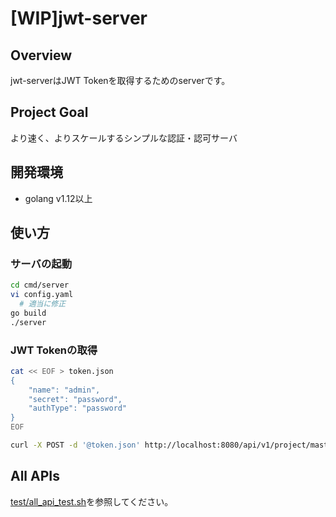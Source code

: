 # [WIP]jwt-server

## Overview

jwt-serverはJWT Tokenを取得するためのserverです。  

## Project Goal

より速く、よりスケールするシンプルな認証・認可サーバ

## 開発環境

- golang v1.12以上

## 使い方

### サーバの起動

```bash
cd cmd/server
vi config.yaml
  # 適当に修正
go build
./server
```

### JWT Tokenの取得

```bash
cat << EOF > token.json
{
    "name": "admin",
    "secret": "password",
    "authType": "password"
}
EOF

curl -X POST -d '@token.json' http://localhost:8080/api/v1/project/master/token
```

## All APIs

[test/all_api_test.sh](test/all_api_test.sh)を参照してください。
